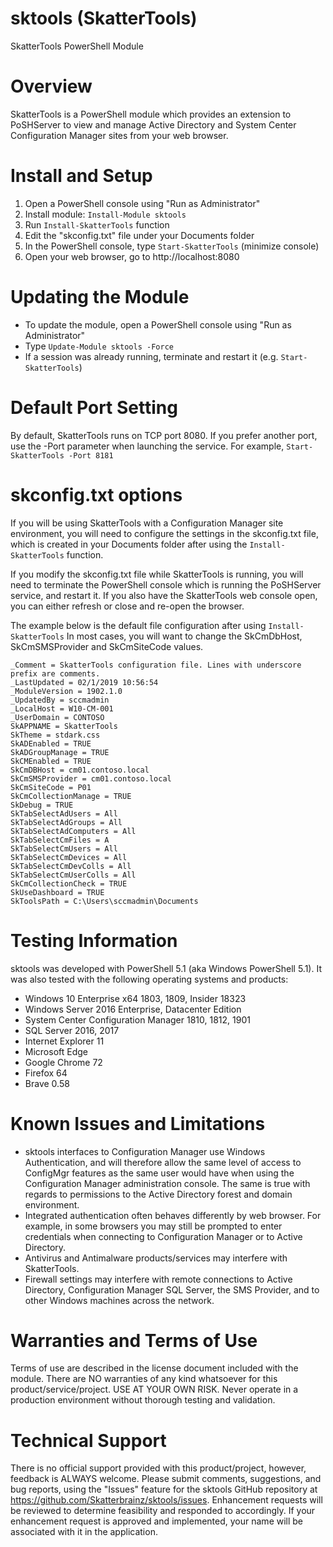 # sktools (SkatterTools)

SkatterTools PowerShell Module

# Overview

  SkatterTools is a PowerShell module which provides an extension to PoSHServer to view and manage
  Active Directory and System Center Configuration Manager sites from your web browser.

# Install and Setup

  1. Open a PowerShell console using "Run as Administrator"
  2. Install module: ```Install-Module sktools```
  3. Run ```Install-SkatterTools``` function
  4. Edit the "skconfig.txt" file under your Documents folder
  5. In the PowerShell console, type ```Start-SkatterTools``` (minimize console)
  6. Open your web browser, go to http://localhost:8080

# Updating the Module

  * To update the module, open a PowerShell console using "Run as Administrator"
  * Type ```Update-Module sktools -Force```
  * If a session was already running, terminate and restart it (e.g. ```Start-SkatterTools```)

# Default Port Setting

By default, SkatterTools runs on TCP port 8080.  If you prefer another port, use the -Port parameter
when launching the service.  For example, ```Start-SkatterTools -Port 8181```

# skconfig.txt options

If you will be using SkatterTools with a Configuration Manager site environment, you will need
to configure the settings in the skconfig.txt file, which is created in your Documents folder
after using the ```Install-SkatterTools``` function.

If you modify the skconfig.txt file while SkatterTools is running, you will need to terminate the
PowerShell console which is running the PoSHServer service, and restart it.  If you also have the
SkatterTools web console open, you can either refresh or close and re-open the browser.

The example below is the default file configuration after using ```Install-SkatterTools```
In most cases, you will want to change the SkCmDbHost, SkCmSMSProvider and SkCmSiteCode values.

```
_Comment = SkatterTools configuration file. Lines with underscore prefix are comments.
_LastUpdated = 02/1/2019 10:56:54
_ModuleVersion = 1902.1.0
_UpdatedBy = sccmadmin
_LocalHost = W10-CM-001
_UserDomain = CONTOSO
SkAPPNAME = SkatterTools
SkTheme = stdark.css
SkADEnabled = TRUE
SkADGroupManage = TRUE
SkCMEnabled = TRUE
SkCmDBHost = cm01.contoso.local
SkCmSMSProvider = cm01.contoso.local
SkCmSiteCode = P01
SkCmCollectionManage = TRUE
SkDebug = TRUE
SkTabSelectAdUsers = All
SkTabSelectAdGroups = All
SkTabSelectAdComputers = All
SkTabSelectCmFiles = A
SkTabSelectCmUsers = All
SkTabSelectCmDevices = All
SkTabSelectCmDevColls = All
SkTabSelectCmUserColls = All
SkCmCollectionCheck = TRUE
SkUseDashboard = TRUE
SkToolsPath = C:\Users\sccmadmin\Documents
```

# Testing Information

sktools was developed with PowerShell 5.1 (aka Windows PowerShell 5.1).  It was also tested with
the following operating systems and products:

* Windows 10 Enterprise x64 1803, 1809, Insider 18323
* Windows Server 2016 Enterprise, Datacenter Edition
* System Center Configuration Manager 1810, 1812, 1901
* SQL Server 2016, 2017
* Internet Explorer 11
* Microsoft Edge
* Google Chrome 72
* Firefox 64
* Brave 0.58

# Known Issues and Limitations

  * sktools interfaces to Configuration Manager use Windows Authentication, and will therefore allow
    the same level of access to ConfigMgr features as the same user would have when using the 
    Configuration Manager administration console.  The same is true with regards to permissions to
    the Active Directory forest and domain environment.
  * Integrated authentication often behaves differently by web browser.  For example, in some browsers
    you may still be prompted to enter credentials when connecting to Configuration Manager or to
    Active Directory.
  * Antivirus and Antimalware products/services may interfere with SkatterTools.
  * Firewall settings may interfere with remote connections to Active Directory, Configuration Manager
    SQL Server, the SMS Provider, and to other Windows machines across the network.

# Warranties and Terms of Use

Terms of use are described in the license document included with the module.
There are NO warranties of any kind whatsoever for this product/service/project.  USE AT YOUR OWN RISK.
Never operate in a production environment without thorough testing and validation. 

# Technical Support

There is no official support provided with this product/project, however, feedback is ALWAYS welcome.
Please submit comments, suggestions, and bug reports, using the "Issues" feature for the sktools 
GitHub repository at https://github.com/Skatterbrainz/sktools/issues.  Enhancement requests will be
reviewed to determine feasibility and responded to accordingly. If your enhancement request is 
approved and implemented, your name will be associated with it in the application.
